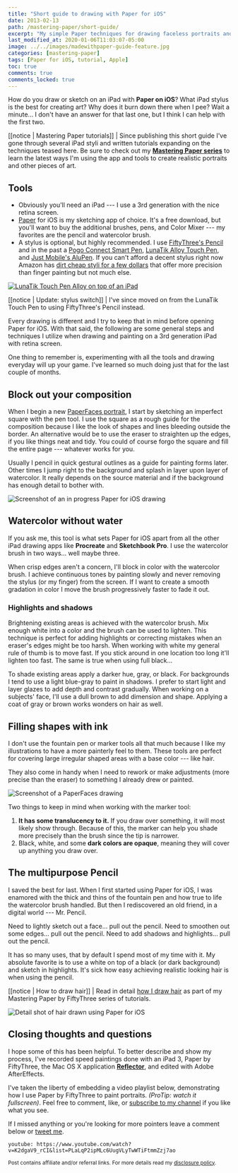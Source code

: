 ```yaml
---
title: "Short guide to drawing with Paper for iOS"
date: 2013-02-13
path: /mastering-paper/short-guide/
excerpt: "My simple Paper techniques for drawing faceless portraits and landscapes on an iPad."
last_modified_at: 2020-01-06T11:03:07-05:00
image: ../../images/madewithpaper-guide-feature.jpg
categories: [mastering-paper]
tags: [Paper for iOS, tutorial, Apple]
toc: true
comments: true
comments_locked: true
---
```


How do you draw or sketch on an iPad with **Paper on iOS**? What iPad stylus is the best for creating art? Why does it burn down there when I pee? Wait a minute... I don't have an answer for that last one, but I think I can help with the first two.

[[notice | Mastering Paper tutorials]]
| Since publishing this short guide I've gone through several iPad styli and written tutorials expanding on the techniques teased here. Be sure to check out my [**Mastering Paper series**](/mastering-paper/) to learn the latest ways I'm using the app and tools to create realistic portraits and other pieces of art. 

## Tools

-	Obviously you'll need an iPad --- I use a 3rd generation with the nice retina screen.
- [Paper](https://paper.bywetransfer.com/) for iOS is my sketching app of choice. It's a free download, but you'll want to buy the additional brushes, pens, and Color Mixer --- my favorites are the pencil and watercolor brush.
- A stylus is optional, but highly recommended. I use [FiftyThree's Pencil][pencil-stylus] and in the past a [Pogo Connect Smart Pen][1], [LunaTik Alloy Touch Pen][2], and [Just Mobile's AluPen][3]. If you can't afford a decent stylus right now Amazon has [dirt cheap styli for a few dollars][4] that offer more precision than finger painting but not much else.

[pencil-stylus]: /mastering-paper/pencil-53-review/
[1]: /mastering-paper/pogo-connect-smart-pen/
[2]: https://amzn.to/2NVribw
[3]: https://amzn.to/32HjxKw
[4]: https://amzn.to/2NYoBWE

[![LunaTik Touch Pen Alloy on top of an iPad](../../images/lunatik-touch-pen.jpg)](https://amzn.to/2Q9BiAK)

[[notice | Update: stylus switch]]
| I've since moved on from the LunaTik Touch Pen to using FiftyThree's Pencil instead.

Every drawing is different and I try to keep that in mind before opening Paper for iOS. With that said, the following are some general steps and techniques I utilize when drawing and painting on a 3rd generation iPad with retina screen.

One thing to remember is, experimenting with all the tools and drawing everyday will up your game. I've learned so much doing just that for the last couple of months.

## Block out your composition

When I begin a new [PaperFaces portrait](/paperfaces/), I start by sketching an imperfect square with the pen tool. I use the square as a rough guide for the composition because I like the look of shapes and lines bleeding outside the border. An alternative would be to use the eraser to straighten up the edges, if you like things neat and tidy. You could of course forgo the square and fill the entire page --- whatever works for you.

Usually I pencil in quick gestural outlines as a guide for painting forms later. Other times I jump right to the background and splash in layer upon layer of watercolor. It really depends on the source material and if the background has enough detail to bother with.

![Screenshot of an in progress Paper for iOS drawing](../../images/girl-madewithpaper-in-progress.jpg)

## Watercolor without water

If you ask me, this tool is what sets Paper for iOS apart from all the other iPad drawing apps like **Procreate** and **Sketchbook Pro**. I use the watercolor brush in two ways... well maybe three.

When crisp edges aren't a concern, I'll block in color with the watercolor brush. I achieve continuous tones by painting slowly and never removing the stylus (or my finger) from the screen. If I want to create a smooth gradation in color I move the brush progressively faster to fade it out.

### Highlights and shadows

Brightening existing areas is achieved with the watercolor brush. Mix enough white into a color and the brush can be used to lighten. This technique is perfect for adding highlights or correcting mistakes when an eraser's edges might be too harsh. When working with white my general rule of thumb is to move fast. If you stick around in one location too long it'll lighten too fast. The same is true when using full black...

To shade existing areas apply a darker hue, gray, or black. For backgrounds I tend to use a light blue-gray to paint in shadows. I prefer to start light and layer glazes to add depth and contrast gradually. When working on a subjects' face, I'll use a dull brown to add dimension and shape. Applying a coat of gray or brown works wonders on hair as well.

## Filling shapes with ink

I don't use the fountain pen or marker tools all that much because I like my illustrations to have a more painterly feel to them. These tools are perfect for covering large irregular shaped areas with a base color --- like hair.

They also come in handy when I need to rework or make adjustments (more precise than the eraser) to something I already drew or painted.

![Screenshot of a PaperFaces drawing](../../images/madewithpaper-filling-shapes.jpg)

Two things to keep in mind when working with the marker tool:

1.	**It has some translucency to it.** If you draw over something, it will most likely show through. Because of this, the marker can  help you shade more precisely than the  brush since the tip is narrower.
2.	Black, white, and some **dark colors are opaque**, meaning they will cover up anything you draw over.

## The multipurpose Pencil

I saved the best for last. When I first started using Paper for iOS, I was enamored with the thick and thins of the fountain pen and how true to life the watercolor brush handled. But then I rediscovered an old friend, in a digital world --- Mr. Pencil.

Need to lightly sketch out a face... pull out the pencil. Need to smoothen out some edges... pull out the pencil. Need to add shadows and highlights... pull out the pencil.

It has so many uses, that by default I spend most of my time with it. My absolute favorite is to use a white on top of a black (or dark background) and sketch in highlights. It's sick how easy achieving realistic looking hair is when using the pencil.

[[notice | How to draw hair]]
| Read in detail [how I draw hair](/mastering-paper/drawing-hair/) as part of my Mastering Paper by FiftyThree series of tutorials.

![Detail shot of hair drawn using Paper for iOS](../../images/madewithpaper-hair-detail.jpg)

## Closing thoughts and questions

I hope some of this has been helpful. To better describe and show my process, I've recorded speed paintings done with an iPad 3, Paper by FiftyThree, the Mac OS X application [**Reflector**](https://www.airsquirrels.com/reflector), and edited with Adobe AfterEffects. 

I've taken the liberty of embedding a video playlist below, demonstrating how I use Paper by FiftyThree to paint portraits. *(ProTip: watch it fullscreen)*. Feel free to comment, like, or [subscribe to my channel](https://www.youtube.com/user/anotherjpeg "Subscribe to Michael Rose's YouTube Channel") if you like what you see.

If I missed anything or you're looking for more pointers leave a comment below or [tweet me](https://twitter.com/mmistakes).

`youtube: https://www.youtube.com/watch?v=K2dgaV9_rCI&list=PLaLqP2ipMLc6UugVLyTwWTiFtmmZzj7ao`

<small>Post contains affiliate and/or referral links. For more details read my <a href="/terms/#disclosure-policy">disclosure policy</a>.</small>


